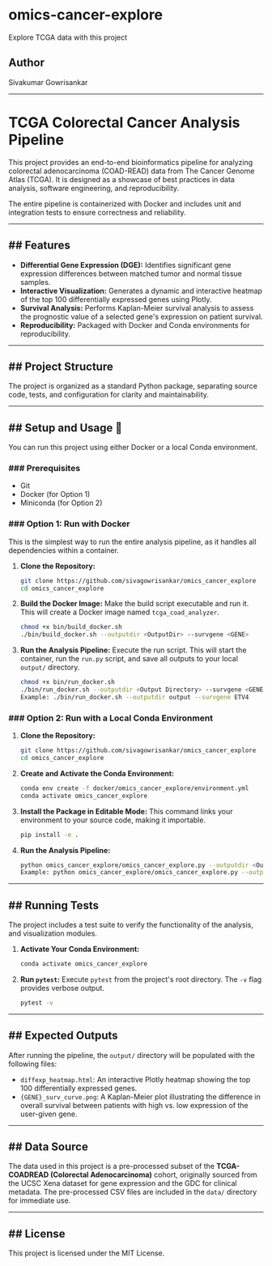 # omics-cancer-explore

Explore TCGA data with this project

## Author
Sivakumar Gowrisankar

---
# TCGA Colorectal Cancer Analysis Pipeline

This project provides an end-to-end bioinformatics pipeline for analyzing colorectal adenocarcinoma (COAD-READ) data from The Cancer Genome Atlas (TCGA). It is designed as a showcase of best practices in data analysis, software engineering, and reproducibility.

The entire pipeline is containerized with Docker and includes unit and integration tests to ensure correctness and reliability.

***

## ## Features

* **Differential Gene Expression (DGE):** Identifies significant gene expression differences between matched tumor and normal tissue samples.
* **Interactive Visualization:** Generates a dynamic and interactive heatmap of the top 100 differentially expressed genes using Plotly.
* **Survival Analysis:** Performs Kaplan-Meier survival analysis to assess the prognostic value of a selected gene's expression on patient survival.
* **Reproducibility:** Packaged with Docker and Conda environments for reproducibility.

***

## ## Project Structure

The project is organized as a standard Python package, separating source code, tests, and configuration for clarity and maintainability.

***

## ## Setup and Usage 🚀

You can run this project using either Docker or a local Conda environment.

### ### Prerequisites

* Git
* Docker (for Option 1)
* Miniconda (for Option 2)

### ### Option 1: Run with Docker

This is the simplest way to run the entire analysis pipeline, as it handles all dependencies within a container.

1.  **Clone the Repository:**
    ```bash
    git clone https://github.com/sivagowrisankar/omics_cancer_explore
    cd omics_cancer_explore
    ```

2.  **Build the Docker Image:**
    Make the build script executable and run it. This will create a Docker image named `tcga_coad_analyzer`.
    ```bash
    chmod +x bin/build_docker.sh
    ./bin/build_docker.sh --outputdir <OutputDir> --survgene <GENE>
    ```

3.  **Run the Analysis Pipeline:**
    Execute the run script. This will start the container, run the `run.py` script, and save all outputs to your local `output/` directory.
    ```bash
    chmod +x bin/run_docker.sh
    ./bin/run_docker.sh --outputdir <Output Directory> --survgene <GENE>
    Example: ./bin/run_docker.sh --outputdir output --survgene ETV4
    ```

### ### Option 2: Run with a Local Conda Environment

1.  **Clone the Repository:**
    ```bash
    git clone https://github.com/sivagowrisankar/omics_cancer_explore
    cd omics_cancer_explore
    ```

2.  **Create and Activate the Conda Environment:**
    ```bash
    conda env create -f docker/omics_cancer_explore/environment.yml
    conda activate omics_cancer_explore
    ```

3.  **Install the Package in Editable Mode:**
    This command links your environment to your source code, making it importable.
    ```bash
    pip install -e .
    ```

4.  **Run the Analysis Pipeline:**
    ```bash
    python omics_cancer_explore/omics_cancer_explore.py --outputdir <Output Directory> --survgene <GENE>
    Example: python omics_cancer_explore/omics_cancer_explore.py --outputdir output --survgene ETV4
    ```

***

## ## Running Tests

The project includes a test suite to verify the functionality of the analysis, and visualization modules.

1.  **Activate Your Conda Environment:**
    ```bash
    conda activate omics_cancer_explore
    ```

2.  **Run `pytest`:**
    Execute `pytest` from the project's root directory. The `-v` flag provides verbose output.
    ```bash
    pytest -v
    ```

***

## ## Expected Outputs

After running the pipeline, the `output/` directory will be populated with the following files:

* `diffexp_heatmap.html`: An interactive Plotly heatmap showing the top 100 differentially expressed genes.
* `{GENE}_surv_curve.png`: A Kaplan-Meier plot illustrating the difference in overall survival between patients with high vs. low expression of the user-given gene.

***

## ## Data Source

The data used in this project is a pre-processed subset of the **TCGA-COADREAD (Colorectal Adenocarcinoma)** cohort, originally sourced from the UCSC Xena dataset for gene expression and the GDC for clinical metadata. The pre-processed CSV files are included in the `data/` directory for immediate use.

***

## ## License

This project is licensed under the MIT License.
